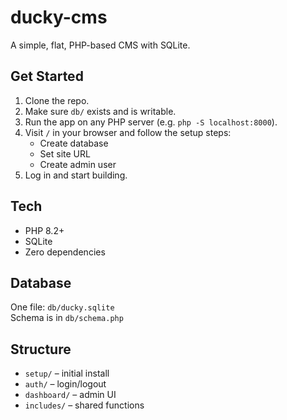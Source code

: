 # ducky-cms

A simple, flat, PHP-based CMS with SQLite.

## Get Started

1. Clone the repo.
2. Make sure `db/` exists and is writable.
3. Run the app on any PHP server (e.g. `php -S localhost:8000`).
4. Visit `/` in your browser and follow the setup steps:
   - Create database
   - Set site URL
   - Create admin user
5. Log in and start building.

## Tech

- PHP 8.2+
- SQLite
- Zero dependencies

## Database

One file: `db/ducky.sqlite`  
Schema is in `db/schema.php`

## Structure

- `setup/` – initial install
- `auth/` – login/logout
- `dashboard/` – admin UI
- `includes/` – shared functions